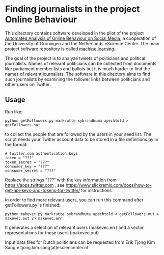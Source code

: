 # Finding journalists in the project Online Behaviour

This directory contains software developed in the pilot of
the project [Automated Analysis of Online Behaviour on
Social
Media](https://www.esciencecenter.nl/project/automated-analysis-of-online-behaviour-on-social-media),
a cooperation of the University of Groningen and the
Netherlands eScience Center. The main project software
repository is called [machine
learning](https://github.com/online-behaviour/machine-learning).

The goal of the project is to analyze tweets of politicians
and political journalists. Names of relevant politicians can
be collected from documents like parliament member lists
and ballots but it is much harder to find the names of
relevant journalists. The software in this directory aims to
find such journalists by examining the follower links
between politicians and other users on Twitter.

## Usage

Run like:

```
python getFollowers.py markrutte sybrandbuma apechtold > getFollowers.out 
```

to collect the people that are followed by the users in
your seed list. The script needs your Twitter account data
to be stored in a file definitions.py in the format:

```
# twitter.com authentication keys
token = "???"
token_secret = "???"
consumer_key = "???"
consumer_secret = "???"
```

Replace the strings "???" with the key information from
https://apps.twitter.com , see
https://www.slickremix.com/docs/how-to-get-api-keys-and-tokens-for-twitter/
for instructions

In order to find more relevant users, you can run this command 
after getFollowers.py is finished:

```
python makevec.py markrutte sybrandbuma apechtold < getFollowers.out > makevec.out 2> makevec.err
```

It generates a selection of relevant users (makevec.err) and 
a vector representations for these users (makevec.out)

Input data files for Dutch politicians can be requested
from Erik Tjong Kim Sang e.tjong.kim.sang(at)esciencenter.nl

